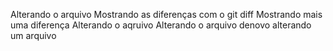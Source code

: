 Alterando o arquivo
Mostrando as diferenças com o git diff
Mostrando mais uma diferença
Alterando o aqruivo
Alterando o arquivo denovo
alterando um arquivo
